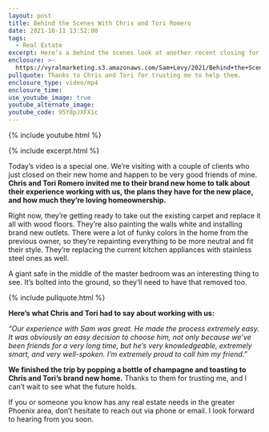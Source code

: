 ```yaml
---
layout: post
title: Behind the Scenes With Chris and Tori Romero
date: 2021-10-11 13:52:00
tags:
  - Real Estate
excerpt: Here’s a behind the scenes look at another recent closing for our team.
enclosure: >-
  https://vyralmarketing.s3.amazonaws.com/Sam+Levy/2021/Behind+the+Scenes+With+Chris+and+Tori+Romero+(1).mp4
pullquote: Thanks to Chris and Tori for trusting me to help them.
enclosure_type: video/mp4
enclosure_time:
use_youtube_image: true
youtube_alternate_image:
youtube_code: 95Y8pJXFXic
---
```

{% include youtube.html %}

{% include excerpt.html %}

Today’s video is a special one. We’re visiting with a couple of clients who just closed on their new home and happen to be very good friends of mine. **Chris and Tori Romero invited me to their brand new home to talk about their experience working with us, the plans they have for the new place, and how much they’re loving homeownership.**

Right now, they’re getting ready to take out the existing carpet and replace it all with wood floors. They’re also painting the walls white and installing brand new outlets. There were a lot of funky colors in the home from the previous owner, so they’re repainting everything to be more neutral and fit their style. They’re replacing the current kitchen appliances with stainless steel ones as well.

A giant safe in the middle of the master bedroom was an interesting thing to see. It’s bolted into the ground, so they’ll need to have that removed too.

{% include pullquote.html %}

**Here’s what Chris and Tori had to say about working with us:**

*“Our experience with Sam was great. He made the process extremely easy. It was obviously an easy decision to choose him, not only because we’ve been friends for a very long time, but he’s very knowledgeable, extremely smart, and very well-spoken. I’m extremely proud to call him my friend.”*

**We finished the trip by popping a bottle of champagne and toasting to Chris and Tori’s brand new home.** Thanks to them for trusting me, and I can’t wait to see what the future holds.

If you or someone you know has any real estate needs in the greater Phoenix area, don’t hesitate to reach out via phone or email. I look forward to hearing from you soon.
